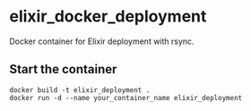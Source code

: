 # elixir_docker_deployment
Docker container for Elixir deployment with rsync.

## Start the container

```
docker build -t elixir_deployment .
docker run -d --name your_container_name elixir_deployment
```
